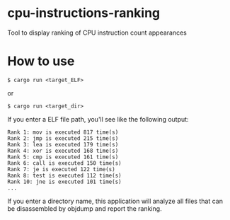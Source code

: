 # cpu-instructions-ranking
Tool to display ranking of CPU instruction count appearances

# How to use

```
$ cargo run <target_ELF>
```

or

```
$ cargo run <target_dir>
```

If you enter a ELF file path, you'll see like the following output:

```
Rank 1: mov is executed 817 time(s)
Rank 2: jmp is executed 215 time(s)
Rank 3: lea is executed 179 time(s)
Rank 4: xor is executed 168 time(s)
Rank 5: cmp is executed 161 time(s)
Rank 6: call is executed 150 time(s)
Rank 7: je is executed 122 time(s)
Rank 8: test is executed 112 time(s)
Rank 10: jne is executed 101 time(s)
...
```

If you enter a directory name, this application will analyze all files that can be disassembled by objdump and report the ranking.
